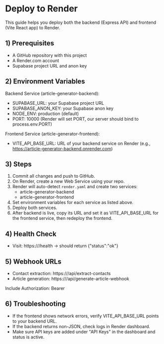 # Deploy to Render

This guide helps you deploy both the backend (Express API) and frontend (Vite React app) to Render.

## 1) Prerequisites
- A GitHub repository with this project
- A Render.com account
- Supabase project URL and anon key

## 2) Environment Variables

Backend Service (article-generator-backend):
- SUPABASE_URL: your Supabase project URL
- SUPABASE_ANON_KEY: your Supabase anon key
- NODE_ENV: production (default)
- PORT: 10000 (Render will set PORT, our server should bind to process.env.PORT)

Frontend Service (article-generator-frontend):
- VITE_API_BASE_URL: URL of your backend service on Render (e.g., https://article-generator-backend.onrender.com)

## 3) Steps

1. Commit all changes and push to GitHub.
2. On Render, create a new Web Service using your repo.
3. Render will auto-detect `render.yaml` and create two services:
   - article-generator-backend
   - article-generator-frontend
4. Set environment variables for each service as listed above.
5. Deploy both services.
6. After backend is live, copy its URL and set it as VITE_API_BASE_URL for the frontend service, then redeploy the frontend.

## 4) Health Check
- Visit: https://<backend-url>/health → should return {"status":"ok"}

## 5) Webhook URLs
- Contact extraction: https://<backend-url>/api/extract-contacts
- Article generation: https://<backend-url>/api/generate-article-webhook

Include Authorization: Bearer <your webhook token>

## 6) Troubleshooting
- If the frontend shows network errors, verify VITE_API_BASE_URL points to your backend URL.
- If the backend returns non-JSON, check logs in Render dashboard.
- Make sure API keys are added under "API Keys" in the dashboard and status is active.
